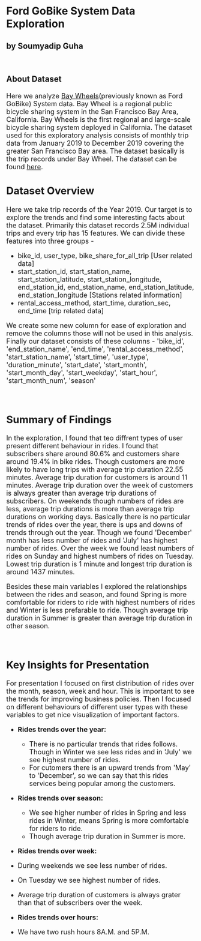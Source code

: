 # Ford GoBike System Data Exploration
## by Soumyadip Guha

</br>

<div style="font-size:18px">
    
### About Dataset    

   Here we analyze <a href="https://en.wikipedia.org/wiki/Bay_Wheels">Bay Wheels</a>(previously known as Ford GoBike) System data. Bay Wheel is a regional public bicycle sharing system in the San Francisco Bay Area, California. Bay Wheels is the first regional and large-scale bicycle sharing system deployed in California. The dataset used for this exploratory analysis consists of monthly trip data from January 2019 to December 2019 covering the greater San Francisco Bay area. The dataset basically is the trip records under Bay Wheel. The dataset can be found <a href="https://www.lyft.com/bikes/bay-wheels/system-data">here</a>.

## Dataset Overview

<div style="font-size:18px">

Here we take trip records of the Year 2019. Our target is to explore the trends and find some interesting facts about the dataset. Primarily this dataset records 2.5M individual trips and every trip has 15 features. We can divide these features into three groups -
- bike_id, user_type, bike_share_for_all_trip [User related data]
- start_station_id, start_station_name, start_station_latitude, start_station_longitude, end_station_id, end_station_name, end_station_latitude, end_station_longitude [Stations related information]
- rental_access_method, start_time, duration_sec, end_time [trip related data]

We create some new column for ease of exploration and remove the columns those will not be used in this analysis. Finally our dataset consists of these columns - 'bike_id', 'end_station_name', 'end_time', 'rental_access_method',
       'start_station_name', 'start_time', 'user_type', 'duration_minute',
       'start_date', 'start_month', 'start_month_day', 'start_weekday',
       'start_hour', 'start_month_num', 'season'

</br>


## Summary of Findings

<div style="font-size:18px">
    
   In the exploration, I found that teo diffrent types of user present different behaviour in rides. I found that subscribers share around 80.6% and customers share around 19.4% in bike rides. Though customers are more likely to have long trips with average trip duration 22.55 minutes. Average trip duration for customers is around 11 minutes. Average trip duration over the week of customers is always greater than average trip durations of subscribers. On weekends though numbers of rides are less, average trip durations is more than average trip durations on working days. Basically there is no particular trends of rides over the year, there is ups and downs of trends through out the year. Though we found 'December' month has less number of rides and 'July' has highest number of rides. Over the week we found least numbers of rides on Sunday and highest numbers of rides on Tuesday. Lowest trip duration is 1 minute and longest trip duration is around 1437 minutes.
   
   Besides these main variables I explored the relationships between the rides and season, and found Spring is more comfortable for riders to ride with highest numbers of rides and Winter is less prefarable to ride. Though average trip duration in Summer is greater than average trip duration in other season.

</br>

## Key Insights for Presentation

<div style="font-size:18px">
    
  For presentation I focused on first distribution of rides over the month, season, week and hour. This is important to see the trends for improving business policies. Then I focused on different behaviours of different user types with these variables to get nice visualization of important factors.
  
  - **Rides trends over the year:** 
    - There is no particular trends that rides follows. Though in Winter we see less rides and in 'July' we see highest number of rides.
    - For cutomers there is an upward trends from 'May' to 'December', so we can say that this rides services being popular among the customers.
   
  - **Rides trends over season:**
    - We see higher number of rides in Spring and less rides in Winter, means Spring is more comfortable for riders to ride.
    - Though average trip duration in Summer is more.
   
  - **Rides trends over week:**
   - During weekends we see less number of rides.
   - On Tuesday we see highest number of rides.
   - Average trip duration of customers is always grater than that of subscribers over the week.
   
  - **Rides trends over hours:**
   - We have two rush hours 8A.M. and 5P.M.

</br>
